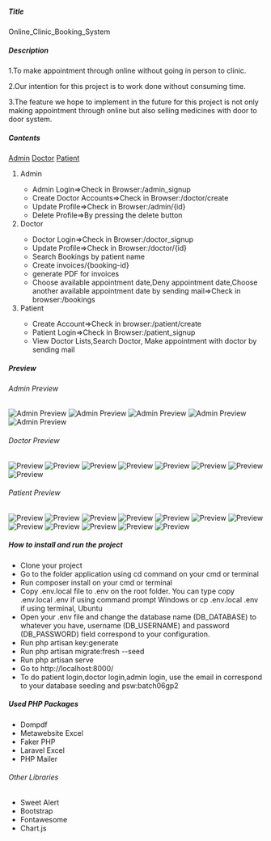 <h5>Title</h5>
<p>Online_Clinic_Booking_System</p>
<h5>Description</h5>
<p>1.To make appointment through online without going in person to clinic.</p>
<p>2.Our intention for this project is to work done without consuming time.</p>
<p>3.The feature we hope to implement in the future for this project is not only making appointment through online but also selling medicines with door to door system.</p>
<h5>Contents</h5>
<a href="#admin">Admin</a>
<a href="#doctor">Doctor</a>
<a href="#patient">Patient</a>
<ol>
<li id="admin">Admin</li>
<ul><li>Admin Login=>Check in Browser:/admin_signup</li>
<li>Create Doctor Accounts=>Check in Browser:/doctor/create</li>
<li>Update Profile=>Check in Browser:/admin/{id}</li>
<li>Delete Profile=>By pressing the delete button</li></ul>
<li id="doctor">Doctor</li><ul><li>Doctor Login=>Check in Browser:/doctor_signup</li><li>Update Profile=>Check in Browser:/doctor/{id}</li><li>Search Bookings by patient name</li><li>Create invoices/{booking-id}</li>
<li>generate PDF for invoices</li>
<li>Choose available appointment date,Deny appointment date,Choose another available appointment date by sending mail=>Check in browser:/bookings</li></ul>
<li id="patient">Patient</li>
<ul><li>Create Account=>Check in browser:/patient/create</li>
<li>Patient Login=>Check in Browser:/patient_signup</li>
<li>View Doctor Lists,Search Doctor, Make appointment with doctor by sending mail</li></ul></ol>
<h5>Preview</h5>
<h6>Admin Preview</h6>
<img src="public/img_preview/admin/img_admin_login.JPG" alt="Admin Preview"/>
<img src="public/img_preview/admin/img_admin_home.JPG" alt="Admin Preview"/>
<img src="public/img_preview/admin/img_admin_profile.JPG" alt="Admin Preview"/>
<img src="public/img_preview/admin/img_create_doctor.JPG" alt="Admin Preview"/>
<img src="public/img_preview/admin/img_income_barchart.JPG" alt="Admin Preview"/>
<h6>Doctor Preview</h6>
<img src="public/img_preview/doctor/img_doctor_login.JPG" alt="Preview"/>
<img src="public/img_preview/doctor/img_doctor_profile.JPG" alt="Preview"/>
<img src="public/img_preview/doctor/img_booking_confirm.JPG" alt="Preview"/>
<img src="public/img_preview/doctor/img_booking_deny.JPG" alt="Preview"/>
<img src="public/img_preview/doctor/img_booking_con.JPG" alt="Preview"/>
<img src="public/img_preview/doctor/img_search_booking_by_patient.JPG" alt="Preview"/>
<img src="public/img_preview/doctor/img_checkout.JPG" alt="Preview"/>
<img src="public/img_preview/doctor/img_invoice.JPG" alt="Preview"/>
<h6>Patient Preview</h6>
<img src="public/img_preview/patient/img_register.JPG" alt="Preview"/>
<img src="public/img_preview/patient/img_patient_login.JPG" alt="Preview"/>
<img src="public/img_preview/patient/img_doctor_list.JPG" alt="Preview"/>
<img src="public/img_preview/patient/img_doctor_search.JPG" alt="Preview"/>
<img src="public/img_preview/patient/img_doctor_detail.JPG" alt="Preview"/>
<img src="public/img_preview/patient/img_booking_create.JPG" alt="Preview"/>
<img src="public/img_preview/patient/img_booking_status.JPG" alt="Preview"/>
<img src="public/img_preview/patient/img_booking_confirm.JPG" alt="Preview"/>
<img src="public/img_preview/patient/img_request_mail.JPG" alt="Preview"/>
<img src="public/img_preview/patient/img_confirm_mail.JPG" alt="Preview"/>
<img src="public/img_preview/patient/img_deny_mail.JPEG" alt="Preview"/>
<img src="public/img_preview/patient/img_accept_mail.JPG" alt="Preview"/>

<h5>How to install and run the project</h5>
<ul>
    <li>
        Clone your project
    </li>
    <li>
        Go to the folder application using cd command on your cmd or terminal
    </li>
    <li>
        Run composer install on your cmd or terminal
    </li>
    <li>
        Copy .env.local file to .env on the root folder. You can type copy .env.local .env if using command prompt Windows or cp .env.local .env if using terminal, Ubuntu
    </li>
    <li>
        Open your .env file and change the database name (DB_DATABASE) to whatever you have, username (DB_USERNAME) and password (DB_PASSWORD) field correspond to your configuration.
    </li>
    <li>
        Run php artisan key:generate
    </li>
    <li>
        Run php artisan migrate:fresh --seed
    </li>
    <li>
        Run php artisan serve
    </li>
    <li>
        Go to http://localhost:8000/
    </li>
    <li>To do patient login,doctor login,admin login, use the email in correspond to your database seeding and psw:batch06gp2</li>
</ul>
<h5>Used PHP Packages</h5>
<ul>
<li>Dompdf</li>
<li>Metawebsite Excel</li>
<li>Faker PHP</li>
<li>Laravel Excel</li>
<li>PHP Mailer</li>
</ul>
<h6>Other Libraries</h6>
<ul>
<li>Sweet Alert</li>
<li>Bootstrap</li>
<li>Fontawesome</li>
<li>Chart.js</li>
</ul>
